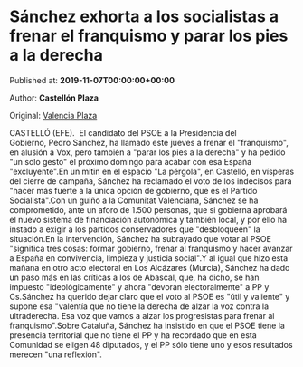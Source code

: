
# Sánchez exhorta a los socialistas a frenar el franquismo y parar los pies a la derecha

Published at: **2019-11-07T00:00:00+00:00**

Author: **Castellón Plaza**

Original: [Valencia Plaza](https://valenciaplaza.com/SnchezexhortaalossocialistasenCastellafrenarelfranquismoypararlospiesaladerecha)

CASTELLÓ (EFE).  El candidato del PSOE a la Presidencia del Gobierno, Pedro Sánchez, ha llamado este jueves a frenar el "franquismo", en alusión a Vox, pero también a "parar los pies a la derecha" y ha pedido "un solo gesto" el próximo domingo para acabar con esa España "excluyente".En un mitin en el espacio "La pérgola", en Castelló, en vísperas del cierre de campaña, Sánchez ha reclamado el voto de los indecisos para "hacer más fuerte a la única opción de gobierno, que es el Partido Socialista".Con un guiño a la Comunitat Valenciana, Sánchez se ha comprometido, ante un aforo de 1.500 personas, que si gobierna aprobará el nuevo sistema de financiación autonómica y también local, y por ello ha instado a exigir a los partidos conservadores que "desbloqueen" la situación.En la intervención, Sánchez ha subrayado que votar al PSOE "significa tres cosas: formar gobierno, frenar al franquismo y hacer avanzar a España en convivencia, limpieza y justicia social".Y al igual que hizo esta mañana en otro acto electoral en Los Alcázares (Murcia), Sánchez ha dado un paso más en las críticas a los de Abascal, que, ha dicho, se han impuesto "ideológicamente" y ahora "devoran electoralmente" a PP y Cs.Sánchez ha querido dejar claro que el voto al PSOE es "útil y valiente" y supone esa "valentía que no tiene la derecha de alzar la voz contra la ultraderecha. Esa voz que vamos a alzar los progresistas para frenar al franquismo".Sobre Cataluña, Sánchez ha insistido en que el PSOE tiene la presencia territorial que no tiene el PP y ha recordado que en esta Comunidad se eligen 48 diputados, y el PP sólo tiene uno y esos resultados merecen "una reflexión".
